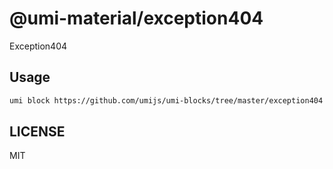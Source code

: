 # @umi-material/exception404

Exception404

## Usage

```sh
umi block https://github.com/umijs/umi-blocks/tree/master/exception404
```

## LICENSE

MIT
